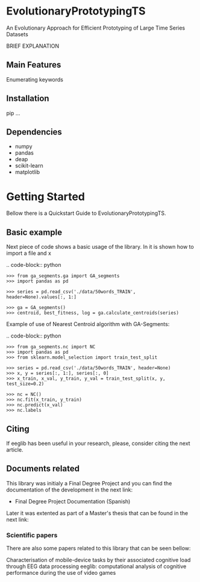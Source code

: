 # EvolutionaryPrototypingTS
An Evolutionary Approach for Efficient Prototyping of Large Time Series Datasets

BRIEF EXPLANATION

## Main Features ##

Enumerating keywords

## Installation ##

pip ...

## Dependencies ##

* numpy
* pandas
* deap
* scikit-learn
* matplotlib

# Getting Started

Bellow there is a Quickstart Guide to EvolutionaryPrototypingTS.

## Basic example ##
 
Next piece of code shows a basic usage of the library. In it is shown how to import a file and x

.. code-block:: python

	>>> from ga_segments.ga import GA_segments
	>>> import pandas as pd
	
	>>> series = pd.read_csv('./data/50words_TRAIN', header=None).values[:, 1:]
	
	>>> ga = GA_segments()
	>>> centroid, best_fitness, log = ga.calculate_centroids(series)
	
	
Example of use of Nearest Centroid algorithm with GA-Segments:

.. code-block:: python

	>>> from ga_segments.nc import NC
	>>> import pandas as pd
	>>> from sklearn.model_selection import train_test_split
	
	>>> series = pd.read_csv('./data/50words_TRAIN', header=None)
	>>> x, y = series[:, 1:], series[:, 0]
	>>> x_train, x_val, y_train, y_val = train_test_split(x, y, test_size=0.2)
	
	>>> nc = NC()
	>>> nc.fit(x_train, y_train)
	>>> nc.predict(x_val)
	>>> nc.labels
  
  
 ## Citing ## 
 
 If eeglib has been useful in your research, please, consider citing the next article.

## Documents related ##

This library was initialy a Final Degree Project and you can find the documentation of the development in the next link:

* Final Degree Project Documentation (Spanish)

Later it was extented as part of a Master's thesis that can be found in the next link:



### Scientific papers ###

There are also some papers related to this library that can be seen bellow:

Characterisation of mobile-device tasks by their associated cognitive load through EEG data processing
eeglib: computational analysis of cognitive performance during the use of video games
